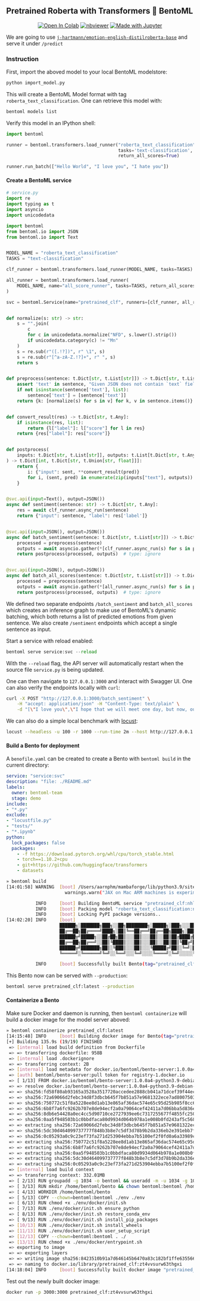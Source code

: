 ## Pretrained Roberta with Transformers :handshake: BentoML

<!--
[![Open In Colab](https://colab.research.google.com/assets/colab-badge.svg)](https://colab.research.google.com/github/bentoml/gallery/blob/main/transformers/pretrained/pretrained_roberta.ipynb)[![nbviewer](https://raw.githubusercontent.com/jupyter/design/master/logos/Badges/nbviewer_badge.svg)](https://nbviewer.org/github/bentoml/gallery/blob/main/transformers/pretrained/pretrained_roberta.ipynb)[![Made with Jupyter](https://img.shields.io/badge/Made%20with-Jupyter-orange?logo=Jupyter)](https://github.com/bentoml/gallery/tree/main/transformers/pretrained/pretrained_roberta.ipynb)
-->
<div align='center'>
    <p align='center'>
        <a href="https://colab.research.google.com/github/bentoml/gallery/blob/main/transformers/pretrained/pretrained_roberta.ipynb"><img src="https://colab.research.google.com/assets/colab-badge.svg" alt="Open In Colab"/></a>
        <a href="https://nbviewer.org/github/bentoml/gallery/blob/main/transformers/pretrained/pretrained_roberta.ipynb"><img src="https://raw.githubusercontent.com/jupyter/design/master/logos/Badges/nbviewer_badge.svg" alt="nbviewer"/></a>
        <a href="https://github.com/bentoml/gallery/tree/main/transformers/pretrained/pretrained_roberta.ipynb"><img src="https://img.shields.io/badge/Made%20with-Jupyter-orange?logo=Jupyter" alt="Made with Jupyter"/></a>
    </p>
</div>

We are going to use [`j-hartmann/emotion-english-distilroberta-base`](https://huggingface.co/j-hartmann/emotion-english-distilroberta-base) and serve it under `/predict`


### Instruction

First, import the aboved model to your local BentoML modelstore:
```python
python import_model.py
```

This will create a BentoML Model format with tag `roberta_text_classification`.
One can retrieve this model with:
```bash
bentoml models list
```

Verify this model in an IPython shell:
```python
import bentoml

runner = bentoml.transformers.load_runner("roberta_text_classification",
                                          tasks='text-classification',
                                          return_all_scores=True)

runner.run_batch(["Hello World", "I love you", "I hate you"])
```

#### Create a BentoML service

```python
# service.py
import re
import typing as t
import asyncio
import unicodedata

import bentoml
from bentoml.io import JSON
from bentoml.io import Text


MODEL_NAME = "roberta_text_classification"
TASKS = "text-classification"

clf_runner = bentoml.transformers.load_runner(MODEL_NAME, tasks=TASKS)

all_runner = bentoml.transformers.load_runner(
    MODEL_NAME, name="all_score_runner", tasks=TASKS, return_all_scores=True
)

svc = bentoml.Service(name="pretrained_clf", runners=[clf_runner, all_runner])


def normalize(s: str) -> str:
    s = "".join(
        c
        for c in unicodedata.normalize("NFD", s.lower().strip())
        if unicodedata.category(c) != "Mn"
    )
    s = re.sub(r"([.!?])", r" \1", s)
    s = re.sub(r"[^a-zA-Z.!?]+", r" ", s)
    return s


def preprocess(sentence: t.Dict[str, t.List[str]]) -> t.Dict[str, t.List[str]]:
    assert 'text' in sentence, "Given JSON does not contain `text` field"
    if not isinstance(sentence['text'], list):
        sentence['text'] = [sentence['text']]
    return {k: [normalize(s) for s in v] for k, v in sentence.items()}


def convert_result(res) -> t.Dict[str, t.Any]:
    if isinstance(res, list):
        return {l["label"]: l["score"] for l in res}
    return {res["label"]: res["score"]}


def postprocess(
    inputs: t.Dict[str, t.List[str]], outputs: t.List[t.Dict[str, t.Any]]
) -> t.Dict[int, t.Dict[str, t.Union[str, float]]]:
    return {
        i: {"input": sent, **convert_result(pred)}
        for i, (sent, pred) in enumerate(zip(inputs["text"], outputs))
    }


@svc.api(input=Text(), output=JSON())
async def sentiment(sentence: str) -> t.Dict[str, t.Any]:
    res = await clf_runner.async_run(sentence)
    return {"input": sentence, "label": res['label']}


@svc.api(input=JSON(), output=JSON())
async def batch_sentiment(sentence: t.Dict[str, t.List[str]]) -> t.Dict[int, t.Dict[str, t.Union[str, float]]]:
    processed = preprocess(sentence)
    outputs = await asyncio.gather(*[clf_runner.async_run(s) for s in processed["text"]])
    return postprocess(processed, outputs)  # type: ignore


@svc.api(input=JSON(), output=JSON())
async def batch_all_scores(sentence: t.Dict[str, t.List[str]]) -> t.Dict[int, t.Dict[str, t.Union[str, float]]]:
    processed = preprocess(sentence)
    outputs = await asyncio.gather(*[all_runner.async_run(s) for s in processed["text"]])
    return postprocess(processed, outputs)  # type: ignore
```

We defined two separate endpoints `/batch_sentiment` and `batch_all_scores` which creates an inference graph to make use of BentoML's dynamic batching, which both
returns a list of predicted emotions from given sentence. We also create
`/sentiment` endpoints which accept a single sentence as input.

Start a service with reload enabled:
```python
bentoml serve service:svc --reload
```
With the `--reload` flag, the API server will automatically restart when the source file `service.py` is being updated.

One can then navigate to `127.0.0.1:3000` and interact with Swagger UI.
One can also verify the endpoints locally with `curl`:
```bash
curl -X POST "http://127.0.0.1:3000/batch_sentiment" \
    -H "accept: application/json" -H "Content-Type: text/plain" \
    -d "[\"I love you\",\"I hope that we will meet one day, but now, our path diverges\"]"
```

We can also do a simple local benchmark with [locust](https://locust.io/):
```bash
locust --headless -u 100 -r 1000 --run-time 2m --host http://127.0.0.1:3000
```

#### Build a Bento for deployment

A `benofile.yaml` can be created to create a Bento with `bentoml build` in the current directory:
```yaml
service: "service:svc"
description: "file: ./README.md"
labels:
  owner: bentoml-team
  stage: demo
include:
- "*.py"
exclude:
- "locustfile.py"
- "tests/"
- "*.ipynb"
python:
  lock_packages: false
  packages:
    - -f https://download.pytorch.org/whl/cpu/torch_stable.html
    - torch==1.10.2+cpu
    - git+https://github.com/huggingface/transformers
    - datasets
```

```bash
» bentoml build
[14:01:58] WARNING  [boot] /Users/aarnphm/mambaforge/lib/python3.9/site-packages/jax/_src/lib/__init__.py:32: UserWarning: JAX on Mac ARM machines is experimental and minimally tested. Please see https://github.com/google/jax/issues/5501 in the event of problems.
                      warnings.warn("JAX on Mac ARM machines is experimental and minimally tested. "

           INFO     [boot] Building BentoML service "pretrained_clf:nhlf7surw2jwlgxi" from build context "/Users/aarnphm/Documents/cs/github/gallery/transformers/pretrained"
           INFO     [boot] Packing model "roberta_text_classification:nzy7ckerl27wrgxi" from "/Users/aarnphm/bentoml/models/roberta_text_classification/nzy7ckerl27wrgxi"
           INFO     [boot] Locking PyPI package versions..
[14:02:20] INFO     [boot]
                    ██████╗░███████╗███╗░░██╗████████╗░█████╗░███╗░░░███╗██╗░░░░░
                    ██╔══██╗██╔════╝████╗░██║╚══██╔══╝██╔══██╗████╗░████║██║░░░░░
                    ██████╦╝█████╗░░██╔██╗██║░░░██║░░░██║░░██║██╔████╔██║██║░░░░░
                    ██╔══██╗██╔══╝░░██║╚████║░░░██║░░░██║░░██║██║╚██╔╝██║██║░░░░░
                    ██████╦╝███████╗██║░╚███║░░░██║░░░╚█████╔╝██║░╚═╝░██║███████╗
                    ╚═════╝░╚══════╝╚═╝░░╚══╝░░░╚═╝░░░░╚════╝░╚═╝░░░░░╚═╝╚══════╝

           INFO     [boot] Successfully built Bento(tag="pretrained_clf:nhlf7surw2jwlgxi") at "/Users/aarnphm/bentoml/bentos/pretrained_clf/nhlf7surw2jwlgxi/"
```

This Bento now can be served with `--production`:
```bash
bentoml serve pretrained_clf:latest --production
```

#### Containerize a Bento

Make sure Docker and daemon is running, then `bentoml containerize` will build
a docker image for the model server aboved:
```bash
» bentoml containerize pretrained_clf:latest
[14:15:48] INFO     [boot] Building docker image for Bento(tag="pretrained_clf:zt4vvsurw63thgxi")...
[+] Building 135.9s (19/19) FINISHED
 => [internal] load build definition from Dockerfile                                                                                                                                                                                                                                   0.0s
 => => transferring dockerfile: 958B                                                                                                                                                                                                                                                   0.0s
 => [internal] load .dockerignore                                                                                                                                                                                                                                                      0.0s
 => => transferring context: 2B                                                                                                                                                                                                                                                        0.0s
 => [internal] load metadata for docker.io/bentoml/bento-server:1.0.0a4-python3.9-debian-runtime                                                                                                                                                                                       1.5s
 => [auth] bentoml/bento-server:pull token for registry-1.docker.io                                                                                                                                                                                                                    0.0s
 => [ 1/13] FROM docker.io/bentoml/bento-server:1.0.0a4-python3.9-debian-runtime@sha256:8db6e54428a0ec4cc5d90710ce2727939ee6c7317255677f4855fc250a597c8c                                                                                                                              14.0s
 => => resolve docker.io/bentoml/bento-server:1.0.0a4-python3.9-debian-runtime@sha256:8db6e54428a0ec4cc5d90710ce2727939ee6c7317255677f4855fc250a597c8c                                                                                                                                 0.0s
 => => sha256:fd58f80ab93165a3528a3517720accedee2888cb041a71dcef39f44ec7950502 5.26kB / 5.26kB                                                                                                                                                                                         0.0s
 => => sha256:72a69066d2febc34d8f3dbcb645f7b851a57e9681322ece7ad8007503b783c19 27.15MB / 27.15MB                                                                                                                                                                                       1.0s
 => => sha256:750772c51f8a5228ee8d1ab13e865af36dac574e65c95d25b985f8cc67340650 92.89MB / 92.89MB                                                                                                                                                                                       4.5s
 => => sha256:6b8f7a6fc9262b707e8de94ecf2a0a79064cef42411a7d06bba5d836e2e0d42a 58.50MB / 58.50MB                                                                                                                                                                                       3.3s
 => => sha256:8db6e54428a0ec4cc5d90710ce2727939ee6c7317255677f4855fc250a597c8c 1.79kB / 1.79kB                                                                                                                                                                                         0.0s
 => => sha256:0aa5f948503b1c0bbdfaca80d9934d064b978a1e008b0fd243af5c568c21cfe1 34.05MB / 34.05MB                                                                                                                                                                                       3.2s
 => => extracting sha256:72a69066d2febc34d8f3dbcb645f7b851a57e9681322ece7ad8007503b783c19                                                                                                                                                                                              2.2s
 => => sha256:5dc30d464099737777f848b3b8e7c5df3d78b9b2da336eb2e391ebb7fb5c0b9d 530B / 530B                                                                                                                                                                                             3.4s
 => => sha256:0c05293a0c9c23ef73fa271d253904ebba7b5100ef2f0fd0a6a33989c39bba35 31.52MB / 31.52MB                                                                                                                                                                                       4.9s
 => => extracting sha256:750772c51f8a5228ee8d1ab13e865af36dac574e65c95d25b985f8cc67340650                                                                                                                                                                                              4.6s
 => => extracting sha256:6b8f7a6fc9262b707e8de94ecf2a0a79064cef42411a7d06bba5d836e2e0d42a                                                                                                                                                                                              2.3s
 => => extracting sha256:0aa5f948503b1c0bbdfaca80d9934d064b978a1e008b0fd243af5c568c21cfe1                                                                                                                                                                                              0.9s
 => => extracting sha256:5dc30d464099737777f848b3b8e7c5df3d78b9b2da336eb2e391ebb7fb5c0b9d                                                                                                                                                                                              0.0s
 => => extracting sha256:0c05293a0c9c23ef73fa271d253904ebba7b5100ef2f0fd0a6a33989c39bba35                                                                                                                                                                                              1.0s
 => [internal] load build context                                                                                                                                                                                                                                                     10.5s
 => => transferring context: 332.01MB                                                                                                                                                                                                                                                 10.4s
 => [ 2/13] RUN groupadd -g 1034 -o bentoml && useradd -m -u 1034 -g 1034 -o -r bentoml                                                                                                                                                                                                0.7s
 => [ 3/13] RUN mkdir /home/bentoml/bento && chown bentoml:bentoml /home/bentoml/bento -R                                                                                                                                                                                              0.3s
 => [ 4/13] WORKDIR /home/bentoml/bento                                                                                                                                                                                                                                                0.0s
 => [ 5/13] COPY --chown=bentoml:bentoml ./env ./env                                                                                                                                                                                                                                   0.0s
 => [ 6/13] RUN chmod +x ./env/docker/init.sh                                                                                                                                                                                                                                          0.2s
 => [ 7/13] RUN ./env/docker/init.sh ensure_python                                                                                                                                                                                                                                     0.5s
 => [ 8/13] RUN ./env/docker/init.sh restore_conda_env                                                                                                                                                                                                                                 0.3s
 => [ 9/13] RUN ./env/docker/init.sh install_pip_packages                                                                                                                                                                                                                            116.6s
 => [10/13] RUN ./env/docker/init.sh install_wheels                                                                                                                                                                                                                                    0.3s
 => [11/13] RUN ./env/docker/init.sh user_setup_script                                                                                                                                                                                                                                 0.3s
 => [12/13] COPY --chown=bentoml:bentoml . ./                                                                                                                                                                                                                                          0.3s
 => [13/13] RUN chmod +x ./env/docker/entrypoint.sh                                                                                                                                                                                                                                    0.2s
 => exporting to image                                                                                                                                                                                                                                                                 0.7s
 => => exporting layers                                                                                                                                                                                                                                                                0.6s
 => => writing image sha256:8423510b91a7d646145b6470a83c182bf1ffe635566155d43f0d8da01fc9ca8a                                                                                                                                                                                           0.0s
 => => naming to docker.io/library/pretrained_clf:zt4vvsurw63thgxi                                                                                                                                                                                                                     0.0s
[14:18:04] INFO     [boot] Successfully built docker image "pretrained_clf:zt4vvsurw63thgxi"
```

Test out the newly built docker image:
```bash
docker run -p 3000:3000 pretrained_clf:zt4vvsurw63thgxi
```
